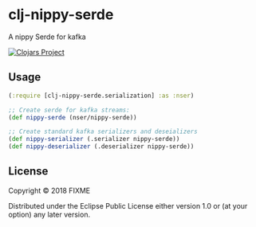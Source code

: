 # clj-nippy-serde

A nippy Serde for kafka

[![Clojars Project](https://img.shields.io/clojars/v/bigsy/clj-nippy-serde.svg)](https://clojars.org/bigsy/clj-nippy-serde)


## Usage

```clojure
(:require [clj-nippy-serde.serialization] :as :nser)

;; Create serde for kafka streams:
(def nippy-serde (nser/nippy-serde))

;; Create standard kafka serializers and deseializers
(def nippy-serializer (.serializer nippy-serde))
(def nippy-deserializer (.deserializer nippy-serde))

```

## License

Copyright © 2018 FIXME

Distributed under the Eclipse Public License either version 1.0 or (at
your option) any later version.
